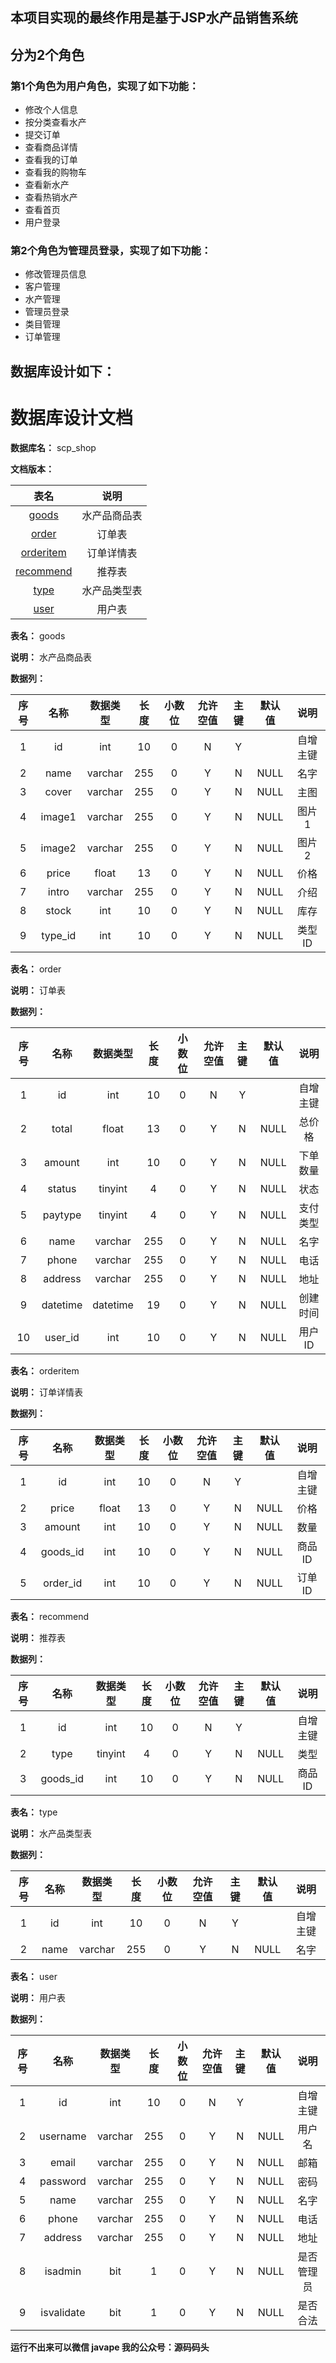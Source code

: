 ## 本项目实现的最终作用是基于JSP水产品销售系统
## 分为2个角色
### 第1个角色为用户角色，实现了如下功能：
 - 修改个人信息
 - 按分类查看水产
 - 提交订单
 - 查看商品详情
 - 查看我的订单
 - 查看我的购物车
 - 查看新水产
 - 查看热销水产
 - 查看首页
 - 用户登录
### 第2个角色为管理员登录，实现了如下功能：
 - 修改管理员信息
 - 客户管理
 - 水产管理
 - 管理员登录
 - 类目管理
 - 订单管理
## 数据库设计如下：
# 数据库设计文档

**数据库名：** scp_shop

**文档版本：** 


| 表名                  | 说明       |
| :---: | :---: |
| [goods](#goods) | 水产品商品表 |
| [order](#order) | 订单表 |
| [orderitem](#orderitem) | 订单详情表 |
| [recommend](#recommend) | 推荐表 |
| [type](#type) | 水产品类型表 |
| [user](#user) | 用户表 |

**表名：** <a id="goods">goods</a>

**说明：** 水产品商品表

**数据列：**

| 序号 | 名称 | 数据类型 |  长度  | 小数位 | 允许空值 | 主键 | 默认值 | 说明 |
| :---: | :---: | :---: | :---: | :---: | :---: | :---: | :---: | :---: |
|  1   | id |   int   | 10 |   0    |    N     |  Y   |       | 自增主键  |
|  2   | name |   varchar   | 255 |   0    |    Y     |  N   |   NULL    | 名字  |
|  3   | cover |   varchar   | 255 |   0    |    Y     |  N   |   NULL    | 主图  |
|  4   | image1 |   varchar   | 255 |   0    |    Y     |  N   |   NULL    | 图片1  |
|  5   | image2 |   varchar   | 255 |   0    |    Y     |  N   |   NULL    | 图片2  |
|  6   | price |   float   | 13 |   0    |    Y     |  N   |   NULL    | 价格  |
|  7   | intro |   varchar   | 255 |   0    |    Y     |  N   |   NULL    | 介绍  |
|  8   | stock |   int   | 10 |   0    |    Y     |  N   |   NULL    | 库存  |
|  9   | type_id |   int   | 10 |   0    |    Y     |  N   |   NULL    | 类型ID  |

**表名：** <a id="order">order</a>

**说明：** 订单表

**数据列：**

| 序号 | 名称 | 数据类型 |  长度  | 小数位 | 允许空值 | 主键 | 默认值 | 说明 |
| :---: | :---: | :---: | :---: | :---: | :---: | :---: | :---: | :---: |
|  1   | id |   int   | 10 |   0    |    N     |  Y   |       | 自增主键  |
|  2   | total |   float   | 13 |   0    |    Y     |  N   |   NULL    | 总价格  |
|  3   | amount |   int   | 10 |   0    |    Y     |  N   |   NULL    | 下单数量  |
|  4   | status |   tinyint   | 4 |   0    |    Y     |  N   |   NULL    | 状态  |
|  5   | paytype |   tinyint   | 4 |   0    |    Y     |  N   |   NULL    | 支付类型  |
|  6   | name |   varchar   | 255 |   0    |    Y     |  N   |   NULL    | 名字  |
|  7   | phone |   varchar   | 255 |   0    |    Y     |  N   |   NULL    | 电话  |
|  8   | address |   varchar   | 255 |   0    |    Y     |  N   |   NULL    | 地址  |
|  9   | datetime |   datetime   | 19 |   0    |    Y     |  N   |   NULL    | 创建时间  |
|  10   | user_id |   int   | 10 |   0    |    Y     |  N   |   NULL    | 用户ID  |

**表名：** <a id="orderitem">orderitem</a>

**说明：** 订单详情表

**数据列：**

| 序号 | 名称 | 数据类型 |  长度  | 小数位 | 允许空值 | 主键 | 默认值 | 说明 |
| :---: | :---: | :---: | :---: | :---: | :---: | :---: | :---: | :---: |
|  1   | id |   int   | 10 |   0    |    N     |  Y   |       | 自增主键  |
|  2   | price |   float   | 13 |   0    |    Y     |  N   |   NULL    | 价格  |
|  3   | amount |   int   | 10 |   0    |    Y     |  N   |   NULL    | 数量  |
|  4   | goods_id |   int   | 10 |   0    |    Y     |  N   |   NULL    | 商品ID  |
|  5   | order_id |   int   | 10 |   0    |    Y     |  N   |   NULL    | 订单ID  |

**表名：** <a id="recommend">recommend</a>

**说明：** 推荐表

**数据列：**

| 序号 | 名称 | 数据类型 |  长度  | 小数位 | 允许空值 | 主键 | 默认值 | 说明 |
| :---: | :---: | :---: | :---: | :---: | :---: | :---: | :---: | :---: |
|  1   | id |   int   | 10 |   0    |    N     |  Y   |       | 自增主键  |
|  2   | type |   tinyint   | 4 |   0    |    Y     |  N   |   NULL    | 类型  |
|  3   | goods_id |   int   | 10 |   0    |    Y     |  N   |   NULL    | 商品ID  |

**表名：** <a id="type">type</a>

**说明：** 水产品类型表

**数据列：**

| 序号 | 名称 | 数据类型 |  长度  | 小数位 | 允许空值 | 主键 | 默认值 | 说明 |
| :---: | :---: | :---: | :---: | :---: | :---: | :---: | :---: | :---: |
|  1   | id |   int   | 10 |   0    |    N     |  Y   |       | 自增主键  |
|  2   | name |   varchar   | 255 |   0    |    Y     |  N   |   NULL    | 名字  |

**表名：** <a id="user">user</a>

**说明：** 用户表

**数据列：**

| 序号 | 名称 | 数据类型 |  长度  | 小数位 | 允许空值 | 主键 | 默认值 | 说明 |
| :---: | :---: | :---: | :---: | :---: | :---: | :---: | :---: | :---: |
|  1   | id |   int   | 10 |   0    |    N     |  Y   |       | 自增主键  |
|  2   | username |   varchar   | 255 |   0    |    Y     |  N   |   NULL    | 用户名  |
|  3   | email |   varchar   | 255 |   0    |    Y     |  N   |   NULL    | 邮箱  |
|  4   | password |   varchar   | 255 |   0    |    Y     |  N   |   NULL    | 密码  |
|  5   | name |   varchar   | 255 |   0    |    Y     |  N   |   NULL    | 名字  |
|  6   | phone |   varchar   | 255 |   0    |    Y     |  N   |   NULL    | 电话  |
|  7   | address |   varchar   | 255 |   0    |    Y     |  N   |   NULL    | 地址  |
|  8   | isadmin |   bit   | 1 |   0    |    Y     |  N   |   NULL    | 是否管理员  |
|  9   | isvalidate |   bit   | 1 |   0    |    Y     |  N   |   NULL    | 是否合法  |

**运行不出来可以微信 javape 我的公众号：源码码头**
